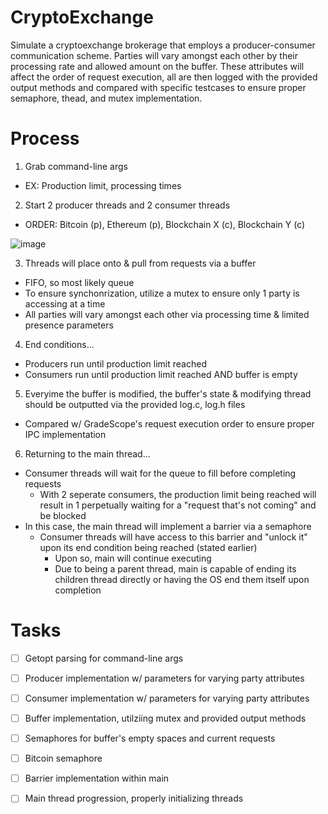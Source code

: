 # CryptoExchange
Simulate a cryptoexchange brokerage that employs a producer-consumer communication scheme. Parties will vary amongst each other by their processing rate and allowed amount on the buffer. These attributes will affect the order of request execution, all are then logged with the provided output methods and compared with specific testcases to ensure proper semaphore, thead, and mutex implementation.

# Process
1. Grab command-line args
  * EX: Production limit, processing times
2. Start 2 producer threads and 2 consumer threads
  * ORDER: Bitcoin (p), Ethereum (p), Blockchain X (c), Blockchain Y (c)

![image](https://github.com/acontreras3147/CryptoExchange/assets/104539405/d95cd945-28d1-4dcc-94b8-72dbc4931deb)

3. Threads will place onto & pull from requests via a buffer
 * FIFO, so most likely queue
 * To ensure synchonrization, utilize a mutex to ensure only 1 party is accessing at a time
 * All parties will vary amongst each other via processing time & limited presence parameters

4. End conditions...
 * Producers run until production limit reached
 * Consumers run until production limit reached AND buffer is empty

5. Everyime the buffer is modified, the buffer's state & modifying thread should be outputted via the provided log.c, log.h files
  * Compared w/ GradeScope's request execution order to ensure proper IPC implementation
  
6. Returning to the main thread...
  * Consumer threads will wait for the queue to fill before completing requests
    * With 2 seperate consumers, the production limit being reached will result in 1 perpetually waiting for a "request that's       not coming" and be blocked
  * In this case, the main thread will implement a barrier via a semaphore
    * Consumer threads will have access to this barrier and "unlock it" upon its end condition being reached (stated earlier)
    	* Upon so, main will continue executing
      	* Due to being a parent thread, main is capable of ending its children thread directly or having the OS end them itself           upon completion

# Tasks
 - [ ] Getopt parsing for command-line args

 - [ ] Producer implementation w/ parameters for varying party attributes

 - [ ] Consumer implementation w/ parameters for varying party attributes

 - [ ] Buffer implementation, utilziing mutex and provided output methods

 - [ ] Semaphores for buffer's empty spaces and current requests

 - [ ] Bitcoin semaphore

 - [ ] Barrier implementation within main

 - [ ] Main thread progression, properly initializing threads
